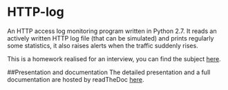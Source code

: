 # HTTP-log
An HTTP access log monitoring program written in Python 2.7. It reads an actively written HTTP log file (that can be simulated) and prints regularly some statistics, it also raises alerts when the traffic suddenly rises.

This is a homework realised for an interview, you can find the subject [here](http://http-log.readthedocs.org/en/latest/subject.html).

##Presentation and documentation
The detailed presentation and a full documentation are hosted by readTheDoc [here](http://http-log.rtfd.org/).

